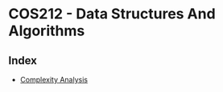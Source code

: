 # COS212 - Data Structures And Algorithms

## Index
 * [Complexity Analysis](https://github.com/RagingGrim/university-public/blob/master/COS212/notes/complexityAnalysis.md)
